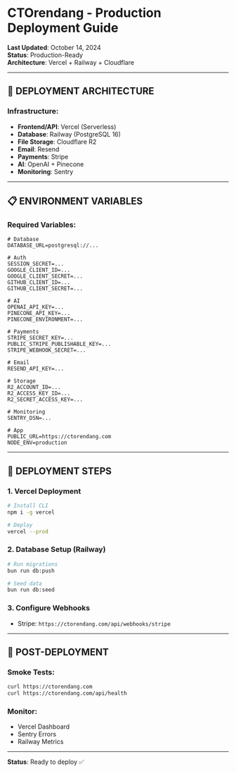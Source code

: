 # CTOrendang - Production Deployment Guide

**Last Updated**: October 14, 2024  
**Status**: Production-Ready  
**Architecture**: Vercel + Railway + Cloudflare

---

## 🎯 DEPLOYMENT ARCHITECTURE

### Infrastructure:
- **Frontend/API**: Vercel (Serverless)
- **Database**: Railway (PostgreSQL 16)
- **File Storage**: Cloudflare R2
- **Email**: Resend
- **Payments**: Stripe
- **AI**: OpenAI + Pinecone
- **Monitoring**: Sentry

---

## 📋 ENVIRONMENT VARIABLES

### Required Variables:
```env
# Database
DATABASE_URL=postgresql://...

# Auth
SESSION_SECRET=...
GOOGLE_CLIENT_ID=...
GOOGLE_CLIENT_SECRET=...
GITHUB_CLIENT_ID=...
GITHUB_CLIENT_SECRET=...

# AI
OPENAI_API_KEY=...
PINECONE_API_KEY=...
PINECONE_ENVIRONMENT=...

# Payments
STRIPE_SECRET_KEY=...
PUBLIC_STRIPE_PUBLISHABLE_KEY=...
STRIPE_WEBHOOK_SECRET=...

# Email
RESEND_API_KEY=...

# Storage
R2_ACCOUNT_ID=...
R2_ACCESS_KEY_ID=...
R2_SECRET_ACCESS_KEY=...

# Monitoring
SENTRY_DSN=...

# App
PUBLIC_URL=https://ctorendang.com
NODE_ENV=production
```

---

## 🚀 DEPLOYMENT STEPS

### 1. Vercel Deployment
```bash
# Install CLI
npm i -g vercel

# Deploy
vercel --prod
```

### 2. Database Setup (Railway)
```bash
# Run migrations
bun run db:push

# Seed data
bun run db:seed
```

### 3. Configure Webhooks
- Stripe: `https://ctorendang.com/api/webhooks/stripe`

---

## 🧪 POST-DEPLOYMENT

### Smoke Tests:
```bash
curl https://ctorendang.com
curl https://ctorendang.com/api/health
```

### Monitor:
- Vercel Dashboard
- Sentry Errors
- Railway Metrics

---

**Status**: Ready to deploy ✅

